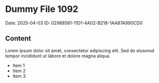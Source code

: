 # Dummy File 1092

Date: 2025-04-03
ID: 02988561-11D1-4A02-B218-1AA87A990CD0

## Content

Lorem ipsum dolor sit amet, consectetur adipiscing elit.
Sed do eiusmod tempor incididunt ut labore et dolore magna aliqua.

* Item 1
* Item 2
* Item 3
